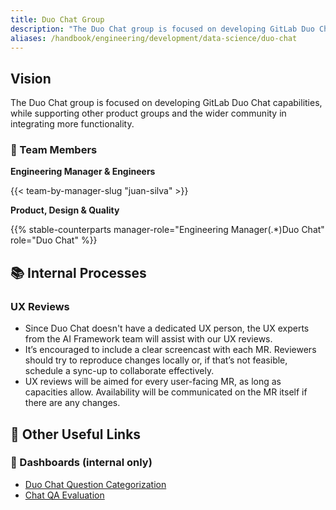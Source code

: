 ```yaml
---
title: Duo Chat Group
description: "The Duo Chat group is focused on developing GitLab Duo Chat capabilities, while supporting other product groups and the wider community in integrating more functionality."
aliases: /handbook/engineering/development/data-science/duo-chat
---
```


## Vision

The Duo Chat group is focused on developing GitLab Duo Chat capabilities, while supporting other product groups and the wider community in integrating more functionality.

### 🚀 Team Members

**Engineering Manager & Engineers**

{{< team-by-manager-slug "juan-silva" >}}

**Product, Design & Quality**

{{% stable-counterparts manager-role="Engineering Manager(.*)Duo Chat" role="Duo Chat" %}}

## 📚 Internal Processes

### UX Reviews

- Since Duo Chat doesn't have a dedicated UX person, the UX experts from the AI Framework team will assist with our UX reviews.
- It’s encouraged to include a clear screencast with each MR. Reviewers should try to reproduce changes locally or, if that’s not feasible, schedule a sync-up to collaborate effectively.
- UX reviews will be aimed for every user-facing MR, as long as capacities allow. Availability will be communicated on the MR itself if there are any changes.



## 🔗 Other Useful Links

### 📝 Dashboards (internal only)

- [Duo Chat Question Categorization](https://10az.online.tableau.com/#/site/gitlab/views/DuoCategoriesofQuestions/DuoCategory?:iid=1)
- [Chat QA Evaluation](https://gitlab.com/gitlab-org/ai-powered/ai-framework/qa-evaluation)
